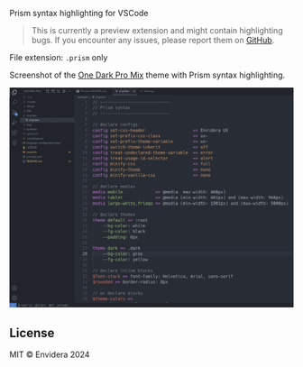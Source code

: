 Prism syntax highlighting for VSCode

> This is currently a preview extension and might contain highlighting bugs. If you encounter any issues, please report them on [GitHub](https://github.com/envidera/prism-syntax-vscode/issues).

File extension: `.prism` only

Screenshot of the [One Dark Pro Mix](https://marketplace.visualstudio.com/items/zhuangtongfa.material-theme) theme with Prism syntax highlighting.

![screenshot](img/screenshot-2024-07-18.min.png)



## License

MIT © Envidera 2024
